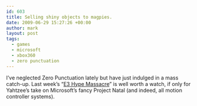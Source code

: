 ```yaml
---
id: 603
title: Selling shiny objects to magpies.
date: 2009-06-29 15:27:26 +00:00
author: mark
layout: post
tags:
  - games
  - microsoft
  - xbox360
  - zero punctuation
---
```

I&#8217;ve neglected Zero Punctuation lately but have just indulged in a mass catch-up. Last week&#8217;s &#8220;[E3 Hype Massacre](http://www.escapistmagazine.com/videos/view/zero-punctuation/779-The-Second-Annual-E3-Hype-Massacre)&#8221; is well worth a watch, if only for Yahtzee&#8217;s take on Microsoft&#8217;s fancy Project Natal (and indeed, all motion controller systems).

<p style="text-align: center;">
</p>
